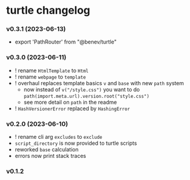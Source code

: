 
# turtle changelog

### v0.3.1 (2023-06-13)

- export 'PathRouter' from "@benev/turtle"

### v0.3.0 (2023-06-11)

- ! rename `HtmlTemplate` to `Html`
- ! rename `webpage` to `template`
- ! overhaul replaces template basics `v` and `base` with new `path` system
  - now instead of `v("/style.css")` you want to do `path(import.meta.url).version.root("style.css")`
  - see more detail on `path` in the readme
- ! `HashVersionerError` replaced by `HashingError`

### v0.2.0 (2023-06-10)

- ! rename cli arg `excludes` to `exclude`
- `script_directory` is now provided to turtle scripts
- reworked `base` calculation
- errors now print stack traces

### v0.1.2

